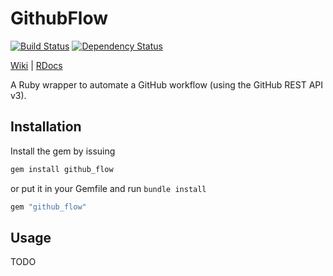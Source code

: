 # GithubFlow
[![Build Status](https://secure.travis-ci.org/doubleotoo/github.png?branch=master)][travis] [![Dependency Status](https://gemnasium.com/doubleotoo/github.png?travis)][gemnasium]

[travis]: http://travis-ci.org/doubleotoo/github-flow
[gemnasium]: https://gemnasium.com/doubleotoo/github-flow

[Wiki](https://github.com/doubleotoo/github-flow/wiki) | [RDocs](http://rubydoc.info/github/doubleotoo/github-flow/master/frames)

A Ruby wrapper to automate a GitHub workflow (using the GitHub REST API v3).


## Installation

Install the gem by issuing

```ruby
gem install github_flow
```

or put it in your Gemfile and run `bundle install`</tt>

```ruby
gem "github_flow"
```

## Usage

TODO

